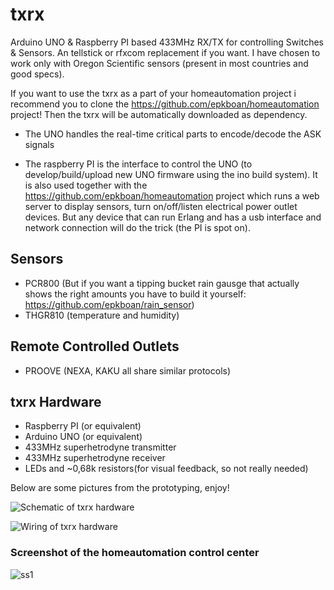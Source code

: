 # txrx

Arduino UNO & Raspberry PI  based 433MHz RX/TX for controlling Switches &amp; Sensors. An tellstick or rfxcom replacement if you want. I have chosen to work only with Oregon Scientific sensors (present in most countries and good specs). 

If you want to use the txrx as a part of your homeautomation project i recommend you to clone the https://github.com/epkboan/homeautomation project! Then the txrx will be automatically downloaded as dependency.

- The UNO handles the real-time critical parts to encode/decode the ASK signals

- The raspberry PI is the interface to control the UNO (to develop/build/upload new UNO firmware using the ino build system). It is also used together with the https://github.com/epkboan/homeautomation project which runs a web server to display sensors, turn on/off/listen electrical power outlet devices. But any device that can run Erlang and has a usb interface and network connection will do the trick (the PI is spot on).

## Sensors
* PCR800 (But if you want a tipping bucket rain gausge that actually shows the right amounts you have to build it yourself: https://github.com/epkboan/rain_sensor)
* THGR810 (temperature and humidity)

## Remote Controlled Outlets
* PROOVE (NEXA, KAKU all share similar protocols)

## txrx Hardware
* Raspberry PI (or equivalent)
* Arduino UNO (or equivalent)
* 433MHz superhetrodyne transmitter
* 433MHz superhetrodyne receiver
* LEDs and ~0,68k resistors(for visual feedback, so not really needed)

Below are some pictures from the prototyping, enjoy!

![Schematic of txrx hardware](https://github.com/epkboan/boanjo.github.io/blob/master/txrx_schem.png?raw=true "Schematic: txrx Hardware")



![Wiring of txrx hardware](https://github.com/epkboan/boanjo.github.io/blob/master/txrx_bb.png?raw=true "Breadboard: txrx Hardware")

### Screenshot of the homeautomation control center
![ss1](https://github.com/epkboan/boanjo.github.io/blob/master/homeautomation_1.JPG "The control centre")

